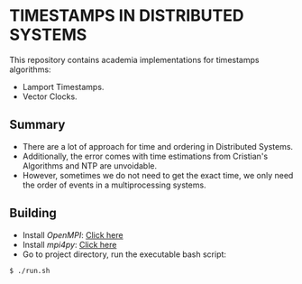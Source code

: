 # TIMESTAMPS IN DISTRIBUTED SYSTEMS
This repository contains academia implementations for timestamps algorithms:
- Lamport Timestamps.
- Vector Clocks.


## Summary
- There are a lot of approach for time and ordering in Distributed Systems.
- Additionally, the error comes with time estimations from Cristian's Algorithms and NTP are unvoidable.
- However, sometimes we do not need to get the exact time, we only need the order of events in a multiprocessing systems.


## Building
- Install _OpenMPI_: [Click here](https://www.open-mpi.org/software/ompi/v4.1/)
- Install _mpi4py_: [Click here](https://mpi4py.readthedocs.io/en/stable/index.html)
- Go to project directory, run the executable bash script:

```
$ ./run.sh
```
